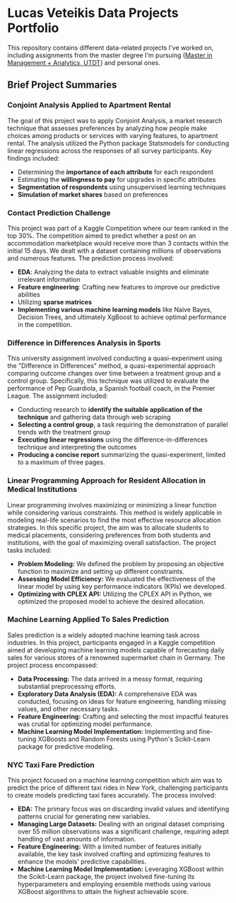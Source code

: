 # Lucas Veteikis Data Projects Portfolio

This repository contains different data-related projects I've worked on, including assignments from the master degree I'm pursuing ([Master in Management + Analytics, UTDT](https://www.utdt.edu/listado_contenidos.php?id_item_menu=25098#programas)) and personal ones.

## Brief Project Summaries

### Conjoint Analysis Applied to Apartment Rental
The goal of this project was to apply Conjoint Analysis, a market research technique that assesses preferences by analyzing how people make choices among products or services with varying features, to apartment rental. The analysis utilized the Python package Statsmodels for conducting linear regressions across the responses of all survey participants. Key findings included:
- Determining the **importance of each attribute** for each respondent
- Estimating the **willingness to pay** for upgrades in specific attributes
- **Segmentation of respondents** using unsupervised learning techniques
- **Simulation of market shares** based on preferences

### Contact Prediction Challenge
This project was part of a Kaggle Competition where our team ranked in the top 30%. The competition aimed to predict whether a post on an accommodation marketplace would receive more than 3 contacts within the initial 15 days. We dealt with a dataset containing millions of observations and numerous features. The prediction process involved:
- **EDA**: Analyzing the data to extract valuable insights and eliminate irrelevant information
- **Feature engineering**: Crafting new features to improve our predictive abilities
- Utilizing **sparse matrices**
- **Implementing various machine learning models** like Naive Bayes, Decision Trees, and ultimately XgBoost to achieve optimal performance in the competition.

### Difference in Differences Analysis in Sports
This university assignment involved conducting a quasi-experiment using the "Difference in Differences" method, a quasi-experimental approach comparing outcome changes over time between a treatment group and a control group. Specifically, this technique was utilized to evaluate the performance of Pep Guardiola, a Spanish football coach, in the Premier League. The assignment included:
- Conducting research to **identify the suitable application of the technique** and gathering data through web scraping
- **Selecting a control group**, a task requiring the demonstration of parallel trends with the treatment group
- **Executing linear regressions** using the difference-in-differences technique and interpreting the outcomes
- **Producing a concise report** summarizing the quasi-experiment, limited to a maximum of three pages.

### Linear Programming Approach for Resident Allocation in Medical Institutions
Linear programming involves maximizing or minimizing a linear function while considering various constraints. This method is widely applicable in modeling real-life scenarios to find the most effective resource allocation strategies. In this specific project, the aim was to allocate students to medical placements, considering preferences from both students and institutions, with the goal of maximizing overall satisfaction.
The project tasks included:
- **Problem Modeling:** We defined the problem by proposing an objective function to maximize and setting up different constraints.
- **Assessing Model Efficiency:** We evaluated the effectiveness of the linear model by using key performance indicators (KPIs) we developed.
- **Optimizing with CPLEX API:** Utilizing the CPLEX API in Python, we optimized the proposed model to achieve the desired allocation.

### Machine Learning Applied To Sales Prediction
Sales prediction is a widely adopted machine learning task across industries. In this project, participants engaged in a Kaggle competition aimed at developing machine learning models capable of forecasting daily sales for various stores of a renowned supermarket chain in Germany. The project process encompassed:
- **Data Processing:** The data arrived in a messy format, requiring substantial preprocessing efforts.
- **Exploratory Data Analysis (EDA):** A comprehensive EDA was conducted, focusing on ideas for feature engineering, handling missing values, and other necessary tasks.
- **Feature Engineering:** Crafting and selecting the most impactful features was crutial for optimizing model performance.
- **Machine Learning Model Implementation:** Implementing and fine-tuning XGBoosts and Random Forests using Python's Scikit-Learn package for predictive modeling.

### NYC Taxi Fare Prediction
This project focused on a machine learning competition which aim was to predict the price of different taxi rides in New York, challenging participants to create models predicting taxi fares accurately. The process involved:

- **EDA:** The primary focus was on discarding invalid values and identifying patterns crucial for generating new variables.
- **Managing Large Datasets:** Dealing with an original dataset comprising over 55 million observations was a significant challenge, requiring adept handling of vast amounts of information.
- **Feature Engineering:** With a limited number of features initially available, the key task involved crafting and optimizing features to enhance the models' predictive capabilities.
- **Machine Learning Model Implementation:** Leveraging XGBoost within the Scikit-Learn package, the project involved fine-tuning its hyperparameters and employing ensemble methods using various XGBoost algorithms to attain the highest achievable score.
